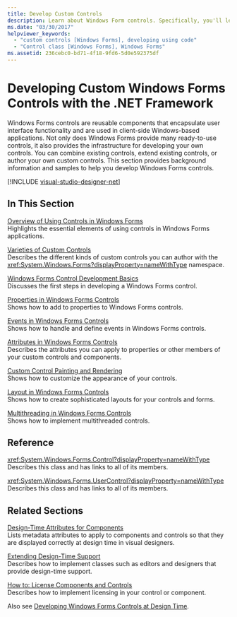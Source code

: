 ```yaml
---
title: Develop Custom Controls
description: Learn about Windows Form controls. Specifically, you'll learn to combine existing controls, extend existing controls, and author your own custom controls.
ms.date: "03/30/2017"
helpviewer_keywords: 
  - "custom controls [Windows Forms], developing using code"
  - "Control class [Windows Forms], Windows Forms"
ms.assetid: 236cebc0-bd71-4f18-9fd6-5d0e592375df
---
```

# Developing Custom Windows Forms Controls with the .NET Framework

Windows Forms controls are reusable components that encapsulate user interface functionality and are used in client-side Windows-based applications. Not only does Windows Forms provide many ready-to-use controls, it also provides the infrastructure for developing your own controls. You can combine existing controls, extend existing controls, or author your own custom controls. This section provides background information and samples to help you develop Windows Forms controls.  

[!INCLUDE [visual-studio-designer-net](../includes/visual-studio-designer-net.md)]

## In This Section  

 [Overview of Using Controls in Windows Forms](overview-of-using-controls-in-windows-forms.md)  
 Highlights the essential elements of using controls in Windows Forms applications.  
  
 [Varieties of Custom Controls](varieties-of-custom-controls.md)  
 Describes the different kinds of custom controls you can author with the <xref:System.Windows.Forms?displayProperty=nameWithType> namespace.  
  
 [Windows Forms Control Development Basics](windows-forms-control-development-basics.md)  
 Discusses the first steps in developing a Windows Forms control.  
  
 [Properties in Windows Forms Controls](properties-in-windows-forms-controls.md)  
 Shows how to add to properties to Windows Forms controls.  
  
 [Events in Windows Forms Controls](events-in-windows-forms-controls.md)  
 Shows how to handle and define events in Windows Forms controls.  
  
 [Attributes in Windows Forms Controls](attributes-in-windows-forms-controls.md)  
 Describes the attributes you can apply to properties or other members of your custom controls and components.  
  
 [Custom Control Painting and Rendering](custom-control-painting-and-rendering.md)  
 Shows how to customize the appearance of your controls.  
  
 [Layout in Windows Forms Controls](layout-in-windows-forms-controls.md)  
 Shows how to create sophisticated layouts for your controls and forms.  
  
 [Multithreading in Windows Forms Controls](multithreading-in-windows-forms-controls.md)  
 Shows how to implement multithreaded controls.  
  
## Reference  

 <xref:System.Windows.Forms.Control?displayProperty=nameWithType>  
 Describes this class and has links to all of its members.  
  
 <xref:System.Windows.Forms.UserControl?displayProperty=nameWithType>  
 Describes this class and has links to all of its members.  
  
## Related Sections  

 [Design-Time Attributes for Components](/previous-versions/visualstudio/visual-studio-2013/tk67c2t8(v=vs.120))  
 Lists metadata attributes to apply to components and controls so that they are displayed correctly at design time in visual designers.  
  
 [Extending Design-Time Support](/previous-versions/visualstudio/visual-studio-2013/37899azc(v=vs.120))  
 Describes how to implement classes such as editors and designers that provide design-time support.  
  
 [How to: License Components and Controls](/previous-versions/visualstudio/visual-studio-2013/fe8b1eh9(v=vs.120))  
 Describes how to implement licensing in your control or component.  
  
 Also see [Developing Windows Forms Controls at Design Time](developing-windows-forms-controls-at-design-time.md).
